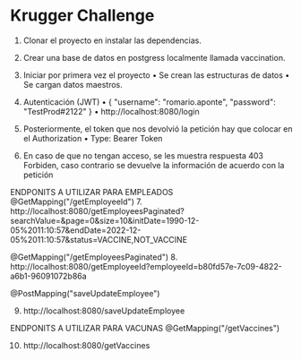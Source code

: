 # Krugger Challenge
1.	Clonar el proyecto en instalar las dependencias.
2.	Crear una base de datos en postgress localmente llamada vaccination.
3.	Iniciar por primera vez el proyecto
•	Se crean las estructuras de datos
•	Se cargan datos maestros.
4.	Autenticación (JWT)
•	{
    "username": "romario.aponte",
    "password": "TestProd#2122"
}
•	http://localhost:8080/login

5.	Posteriormente, el token que nos devolvió la petición hay que colocar en el Authorization
•	Type: Bearer Token 
      

6.	 En caso de que no tengan acceso, se les muestra respuesta 403 Forbiden, caso contrario se devuelve la información de acuerdo con la petición
 

   ENDPONITS A UTILIZAR PARA EMPLEADOS
@GetMapping("/getEmployeeId")
7.	http://localhost:8080/getEmployeesPaginated?searchValue=&page=0&size=10&initDate=1990-12-05%2011:10:57&endDate=2022-12-05%2011:10:57&status=VACCINE,NOT_VACCINE

@GetMapping("/getEmployeesPaginated")
8.	http://localhost:8080/getEmployeeId?employeeId=b80fd57e-7c09-4822-a6b1-96091072b86a

@PostMapping("saveUpdateEmployee")

9.	http://localhost:8080/saveUpdateEmployee


   ENDPONITS A UTILIZAR PARA VACUNAS
@GetMapping("/getVaccines")

10.	http://localhost:8080/getVaccines


